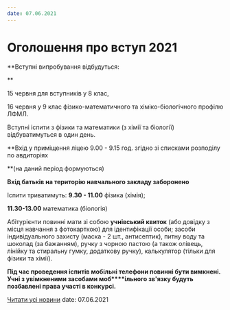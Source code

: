 ```yaml
---
date: 07.06.2021
---
```

# Оголошення про вступ 2021

**Вступні випробування відбудуться:

**

15 червня для вступників у 8 клас,

16 червня у 9 клас фізико-математичного та хіміко-біологічного профілю ЛФМЛ.

Вступні іспити з фізики та математики (з хімії та біології) відбуватимуться в один день.

**Вхід у приміщення ліцею 9.00 - 9.15 год. згідно зі списками розподілу по авдиторіях

**(на даний період формуються)

**Вхід батьків на територію навчального закладу заборонено**

Іспити триватимуть: **9.30 - 11.00** фізика (хімія);

**11.30-13.00** математика (біологія)

Абітурієнти повинні мати зі собою **учнівський квиток** (або довідку з місця навчання з фотокарткою) для ідентифікації особи; засоби індивідуального захисту (маска - 2 шт., антисептик), питну воду та шоколад (за бажанням), ручку з чорною пастою (а також олівець, лінійку та стиральну гумку, додаткову ручку), калькулятор (тільки для фізики та хімії).

**Під час проведення іспитів мобільні телефони повинні бути вимкнені. Учні з увімкненими засобами моб****ільного зв'язку будуть позбавлені права участі в конкурсі.**

[Читати усі новини](/news)
date: 07.06.2021
